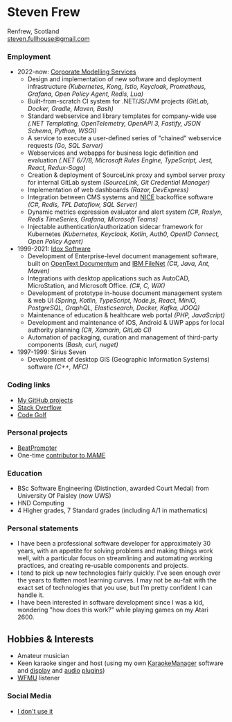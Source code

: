 # Steven Frew
Renfrew, Scotland \
steven.fullhouse@gmail.com

### Employment
* 2022-now: [Corporate Modelling Services](https://www.corporatemodelling.com/)
  * Design and implementation of new software and deployment infrastructure _(Kubernetes, Kong, Istio, Keycloak, Prometheus, Grafana, Open Policy Agent, Redis, Lua)_
  * Built-from-scratch CI system for .NET/JS/JVM projects _(GitLab, Docker, Gradle, Maven, Bash)_
  * Standard webservice and library templates for company-wide use _(.NET Templating, OpenTelemetry, OpenAPI 3, Fastify, JSON Schema, Python, WSGI)_
  * A service to execute a user-defined series of "chained" webservice requests _(Go, SQL Server)_
  * Webservices and webapps for business logic definition and evaluation _(.NET 6/7/8, Microsoft Rules Engine, TypeScript, Jest, React, Redux-Saga)_
  * Creation & deployment of SourceLink proxy and symbol server proxy for internal GitLab system _(SourceLink, Git Credential Manager)_
  * Implementation of web dashboards _(Razor, DevExpress)_
  * Integration between CMS systems and [NICE](https://www.nice.com/products/performance-management/back-office) backoffice software _(C#, Redis, TPL Dataflow, SQL Server)_
  * Dynamic metrics expression evaluator and alert system _(C#, Roslyn, Redis TimeSeries, Grafana, Microsoft Teams)_
  * Injectable authentication/authorization sidecar framework for Kubernetes _(Kubernetes, Keycloak, Kotlin, Auth0, OpenID Connect, Open Policy Agent)_
* 1999-2021: [Idox Software](https://www.idoxgroup.com/)
  * Development of Enterprise-level document management software, built on [OpenText Documentum](https://www.opentext.com/products-and-solutions/products/enterprise-content-management/documentum-platform) and [IBM FileNet](https://www.ibm.com/uk-en/products/filenet-content-manager) _(C#, Java, Ant, Maven)_
  * Integrations with desktop applications such as AutoCAD, MicroStation, and Microsoft Office. _(C#, C, WiX)_
  * Development of prototype in-house document management system & web UI _(Spring, Kotlin, TypeScript, Node.js, React, MinIO, PostgreSQL, GraphQL, Elasticsearch, Docker, Kafka, JOOQ)_
  * Maintenance of education & healthcare web portal _(PHP, JavaScript)_
  * Development and maintenance of iOS, Android & UWP apps for local authority planning _(C#, Xamarin, GitLab CI)_
  * Automation of packaging, curation and management of third-party components _(Bash, curl, nuget)_
* 1997-1999: Sirius Seven
  * Development of desktop GIS (Geographic Information Systems) software _(C++, MFC)_

### Coding links
* [My GitHub projects](https://github.com/peeveen?tab=repositories)
* [Stack Overflow](https://stackoverflow.com/users/10444879/steven-frew)
* [Code Golf](https://code.golf/golfers/peeveen)

### Personal projects
* [BeatPrompter](https://play.google.com/store/apps/details?id=com.stevenfrew.beatprompter)
* One-time [contributor to MAME](https://wiki.mamedev.org/index.php/MAME_0.34b1)

### Education
* BSc Software Engineering (Distinction, awarded Court Medal) from University Of Paisley (now UWS)
* HND Computing
* 4 Higher grades, 7 Standard grades (including A/1 in mathematics)

### Personal statements
* I have been a professional software developer for approximately 30 years, with an appetite for solving problems and making things work well, with a particular focus on streamlining and automating working practices, and creating re-usable components and projects.
* I tend to pick up new technologies fairly quickly. I've seen enough over the years to flatten most learning curves. I may not be au-fait with the exact set of technologies that you use, but I’m pretty confident I can handle it.
* I have been interested in software development since I was a kid, wondering "how does this work?" while playing games on my Atari 2600.

## Hobbies & Interests
* Amateur musician
* Keen karaoke singer and host (using my own [KaraokeManager](https://github.com/peeveen/karaokemanager) software and [display](https://github.com/peeveen/gen_cdgPro) and [audio](https://github.com/peeveen/gen_autoDJ) [plugins](https://github.com/peeveen/gen_singersQueue))
* [WFMU](https://wfmu.org/) listener

### Social Media
* [I don't use it](https://www.youtube.com/watch?v=cDGlN6mluGA&autoplay=1)
